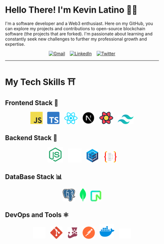  # Hello There! I'm Kevin Latino 👋🏽

I'm a software developer and a Web3 enthusiast. Here on my GitHub, you can explore my projects and contributions to open-source blockchain software (the projects that are forked). I'm passionate about learning and constantly seek new challenges to further my professional growth and expertise.

<div align="center">
 
 [![Gmail](https://img.shields.io/badge/Gmail-D14836?style=for-the-badge&logo=gmail&logoColor=white)](mailto:latinokevin9@gmail.com)&nbsp;&nbsp;&nbsp;
 [![LinkedIn](https://img.shields.io/badge/linkedin-%230077B5.svg?style=for-the-badge&logo=linkedin&logoColor=white)](https://www.linkedin.com/in/kevinlatino/)&nbsp;&nbsp;&nbsp;
 [![Twitter](https://img.shields.io/badge/Twitter-%231DA1F2.svg?style=for-the-badge&logo=Twitter&logoColor=white)](https://twitter.com/kevlatino_)
 
</div>

---

 # My Tech Skills ⛩️

  ## Frontend Stack 🎨
 
<div align="center">

<img src="./Tech-Images/javascript.svg" width="40"/>&nbsp;&nbsp;&nbsp;
<img src="./Tech-Images/typescript.svg" width="40"/>&nbsp;&nbsp;&nbsp;
<img src="./Tech-Images/react.svg" width="43"/>&nbsp;&nbsp;&nbsp;
<img src="./Tech-Images/nextjs_icon_dark.svg" width="40"/>&nbsp;&nbsp;&nbsp;
<img src="./Tech-Images/reactquery.svg" width="45"/>&nbsp;&nbsp;&nbsp;
<img src="./Tech-Images/tailwindcss.svg" width="52"/>

</div>


  ## Backend Stack 🧬

<div align="center">
   <img src="./Tech-Images/node-js.svg"  width="51"/>&nbsp;&nbsp;&nbsp;
   <img src="./Tech-Images/expressjs_dark.svg" width="45"/>&nbsp;&nbsp;&nbsp;
   <img src="./Tech-Images/sequelize.svg" width="38"/> &nbsp;&nbsp;&nbsp;
   <img src="./Tech-Images/typeorm.svg" width="40"/> 
</div>



  ## DataBase Stack 📊


  <div align="center" ">
    
  <img src="./Tech-Images/postgresql.svg"  width="40"/>&nbsp;&nbsp;&nbsp;
  <img src="./Tech-Images/mongodb.svg"  width="20"/>&nbsp;&nbsp;&nbsp;
  <img src="./Tech-Images/neon.svg"  width="35"/>

  </div>

  ## DevOps and Tools ⚛️

<div align="center">
  
  <img src="./Tech-Images/github-dark.svg" width="40"/>&nbsp;&nbsp;&nbsp;
  <img src="./Tech-Images/git.svg" width="40"/>&nbsp;&nbsp;&nbsp;
  <img src="./Tech-Images/jest.svg" width="35"/>&nbsp;&nbsp;&nbsp;
  <img src="./Tech-Images/postman.svg" width="40"/>&nbsp;&nbsp;&nbsp;
  <img src="./Tech-Images/docker.svg" width="48"/>&nbsp;&nbsp;&nbsp;
  <img src="./Tech-Images/vercel_dark.svg" width="38"/>
  
</div>
